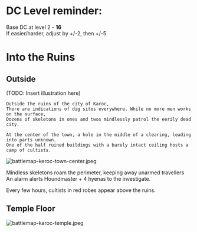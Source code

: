 # DC Level reminder:
Base DC at level 2 - **16**  
If easier/harder, adjust by +/-2, then +/-5


# Into the Ruins

## Outside
(TODO: Insert illustration here)
```
Outside the ruins of the city of Karoc,
There are indications of dig sites everywhere. While no more men works on the surface,
Dozens of skeletons in ones and twos mindlessly patrol the eerily dead city.

At the center of the town, a hole in the middle of a clearing, leading into parts unknown.
One of the half ruined buildings with a barely intact ceiling hosts a camp of cultists.
```

![battlemap-keroc-town-center.jpeg](battlemap-keroc-town-center.jpeg)

Mindless skeletons roam the perimeter, keeping away unarmed travellers
An alarm alerts Houndmaster + 4 hyenas to the investigate.

Every few hours, cultists in red robes appear above the ruins.

## Temple Floor
![battlemap-karoc-temple.jpeg](battlemap-karoc-temple.jpeg)
